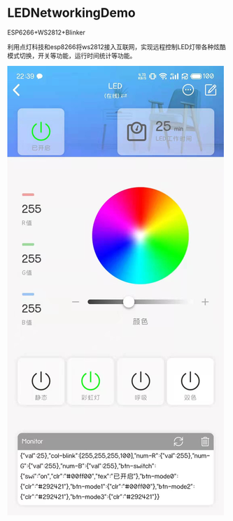 # LEDNetworkingDemo
ESP6266+WS2812+Blinker

利用点灯科技和esp8266将ws2812接入互联网，实现远程控制LED灯带各种炫酷模式切换，开关等功能，运行时间统计等功能。

![app端](/images/app.jpg)